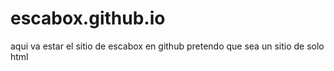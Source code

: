# escabox.github.io
aqui va estar el sitio de escabox en github
pretendo que sea un sitio de solo html
